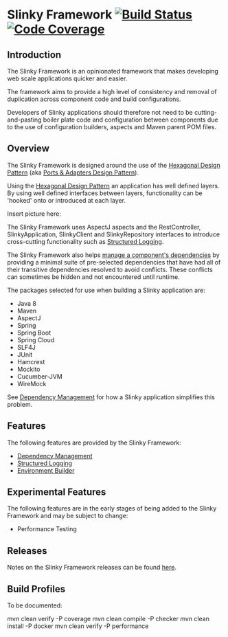 # Slinky Framework [![Build Status](https://travis-ci.org/klyall/slinky-framework.svg?branch=master)](https://travis-ci.org/klyall/slinky-framework) [![Code Coverage](https://img.shields.io/codecov/c/github/klyall/slinky-framework/master.svg)](https://codecov.io/github/klyall/slinky-framework?branch=master)

## Introduction

The Slinky Framework is an opinionated framework that makes developing web scale applications quicker and easier.

The framework aims to provide a high level of consistency and removal of duplication across component code and build configurations.

Developers of Slinky applications should therefore not need to be cutting-and-pasting boiler plate code and configuration between components due to the use of configuration builders, aspects and Maven parent POM files. 

## Overview
 
The Slinky Framework is designed around the use of the [Hexagonal Design Pattern](http://alistair.cockburn.us/Hexagonal+architecture) (aka [Ports & Adapters Design Pattern](https://spin.atomicobject.com/2013/02/23/ports-adapters-software-architecture/)).

Using the [Hexagonal Design Pattern](http://alistair.cockburn.us/Hexagonal+architecture) an application has well defined layers. By using well defined interfaces between layers, functionality can be 'hooked' onto or introduced at each layer. 
 
Insert picture here: 

The Slinky Framework uses AspectJ aspects and the RestController, SlinkyApplication, SlinkyClient and SlinkyRepository interfaces to introduce cross-cutting functionality such as [Structured Logging](doc/structured_logging.md).
 
The Slinky Framework also helps [manage a component's dependencies](./doc/dependency_management.md) by providing a minimal suite of pre-selected dependencies that have had all of their transitive dependencies resolved to avoid conflicts. These conflicts can sometimes be hidden and not encountered until runtime.
 
The packages selected for use when building a Slinky application are:

 - Java 8
 - Maven
 - AspectJ
 - Spring
 - Spring Boot
 - Spring Cloud
 - SLF4J
 - JUnit
 - Hamcrest
 - Mockito
 - Cucumber-JVM
 - WireMock

See [Dependency Management](./doc/dependency_management.md) for how a Slinky application simplifies this problem.

## Features

The following features are provided by the Slinky Framework:
- [Dependency Management](./doc/dependency_management.md)
- [Structured Logging](./doc/structured_logging.md)
- [Environment Builder](./doc/environment_builder.md)

## Experimental Features
The following features are in the early stages of being added to the Slinky Framework and may be subject to change: 
- Performance Testing

## Releases

Notes on the Slinky Framework releases can be found [here](./doc/releases.md). 

## Build Profiles

To be documented:

mvn clean verify -P coverage
mvn clean compile -P checker
mvn clean install -P docker
mvn clean verify -P performance

